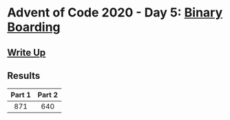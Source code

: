 # Advent of Code 2020 - Day 5: [Binary Boarding](https://adventofcode.com/2020/day/5)

## [Write Up](https://github.com/CodingAP/advent-of-code/blob/main/writeups/2020/day5_writeup.md)
## Results
| Part 1 | Part 2 | 
|:---:|:---:|
| 871 | 640 |